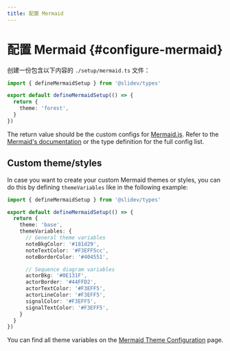 ```yaml
---
title: 配置 Mermaid
---
```


# 配置 Mermaid {#configure-mermaid}

<Environment type="client" />

创建一份包含以下内容的 `./setup/mermaid.ts` 文件：

```ts twoslash
import { defineMermaidSetup } from '@slidev/types'

export default defineMermaidSetup(() => {
  return {
    theme: 'forest',
  }
})
```

The return value should be the custom configs for [Mermaid.js](https://mermaid.js.org/). Refer to the [Mermaid's documentation](http://mermaid.js.org/config/schema-docs/config.html) or the type definition for the full config list.

## Custom theme/styles

In case you want to create your custom Mermaid themes or styles, you can do this by defining `themeVariables` like in the following example:

```ts twoslash
import { defineMermaidSetup } from '@slidev/types'

export default defineMermaidSetup(() => {
  return {
    theme: 'base',
    themeVariables: {
      // General theme variables
      noteBkgColor: '#181d29',
      noteTextColor: '#F3EFF5cc',
      noteBorderColor: '#404551',

      // Sequence diagram variables
      actorBkg: '#0E131F',
      actorBorder: '#44FFD2',
      actorTextColor: '#F3EFF5',
      actorLineColor: '#F3EFF5',
      signalColor: '#F3EFF5',
      signalTextColor: '#F3EFF5',
    }
  }
})
```

You can find all theme variables on the [Mermaid Theme Configuration](https://mermaid.js.org/config/theming.html) page.
